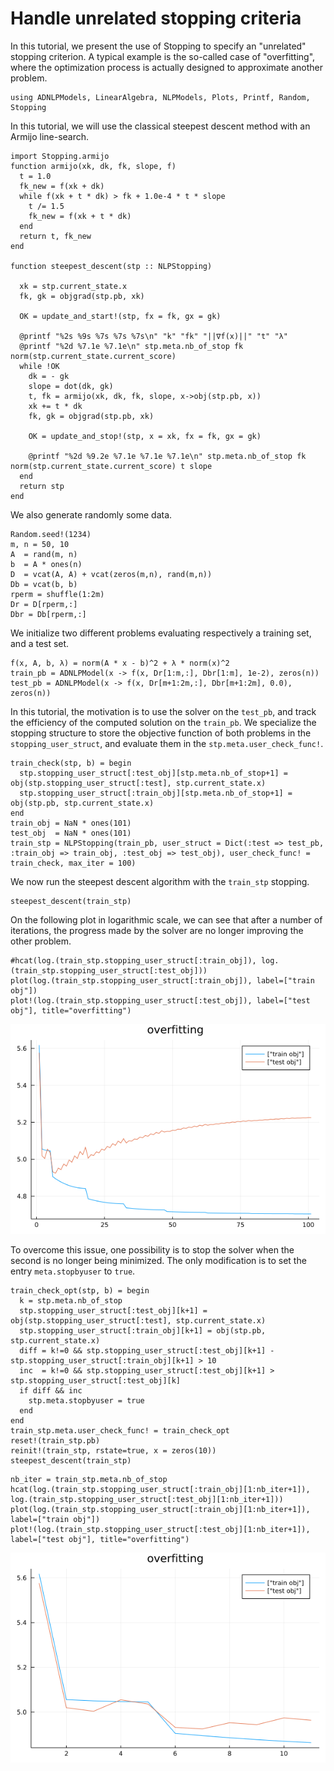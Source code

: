 # Handle unrelated stopping criteria

In this tutorial, we present the use of Stopping to specify an "unrelated"
stopping criterion. A typical example is the so-called case of "overfitting", 
where the optimization process is actually designed to approximate another problem.

```
using ADNLPModels, LinearAlgebra, NLPModels, Plots, Printf, Random, Stopping
```

In this tutorial, we will use the classical steepest descent method with an Armijo line-search.

```
import Stopping.armijo
function armijo(xk, dk, fk, slope, f)
  t = 1.0
  fk_new = f(xk + dk)
  while f(xk + t * dk) > fk + 1.0e-4 * t * slope
    t /= 1.5
    fk_new = f(xk + t * dk)
  end
  return t, fk_new
end

function steepest_descent(stp :: NLPStopping)

  xk = stp.current_state.x
  fk, gk = objgrad(stp.pb, xk)

  OK = update_and_start!(stp, fx = fk, gx = gk)

  @printf "%2s %9s %7s %7s %7s\n" "k" "fk" "||∇f(x)||" "t" "λ"
  @printf "%2d %7.1e %7.1e\n" stp.meta.nb_of_stop fk norm(stp.current_state.current_score)
  while !OK
    dk = - gk
    slope = dot(dk, gk)
    t, fk = armijo(xk, dk, fk, slope, x->obj(stp.pb, x))
    xk += t * dk
    fk, gk = objgrad(stp.pb, xk)
    
    OK = update_and_stop!(stp, x = xk, fx = fk, gx = gk)

    @printf "%2d %9.2e %7.1e %7.1e %7.1e\n" stp.meta.nb_of_stop fk norm(stp.current_state.current_score) t slope
  end
  return stp
end
```

We also generate randomly some data.

```
Random.seed!(1234)
m, n = 50, 10
A  = rand(m, n)
b  = A * ones(n)
D  = vcat(A, A) + vcat(zeros(m,n), rand(m,n))
Db = vcat(b, b)
rperm = shuffle(1:2m)
Dr = D[rperm,:]
Dbr = Db[rperm,:]
```

We initialize two different problems evaluating respectively a training set, and a test set.

```
f(x, A, b, λ) = norm(A * x - b)^2 + λ * norm(x)^2
train_pb = ADNLPModel(x -> f(x, Dr[1:m,:], Dbr[1:m], 1e-2), zeros(n))
test_pb = ADNLPModel(x -> f(x, Dr[m+1:2m,:], Dbr[m+1:2m], 0.0), zeros(n))
```

In this tutorial, the motivation is to use the solver on the `test_pb`, and track the efficiency of the computed solution on the `train_pb`.
We specialize the stopping structure to store the objective function of both problems in the `stopping_user_struct`, and evaluate them in the `stp.meta.user_check_func!`.

```
train_check(stp, b) = begin 
  stp.stopping_user_struct[:test_obj][stp.meta.nb_of_stop+1] = obj(stp.stopping_user_struct[:test], stp.current_state.x)
  stp.stopping_user_struct[:train_obj][stp.meta.nb_of_stop+1] = obj(stp.pb, stp.current_state.x)
end
train_obj = NaN * ones(101)
test_obj  = NaN * ones(101)
train_stp = NLPStopping(train_pb, user_struct = Dict(:test => test_pb, :train_obj => train_obj, :test_obj => test_obj), user_check_func! = train_check, max_iter = 100)
```

We now run the steepest descent algorithm with the `train_stp` stopping.

```
steepest_descent(train_stp)
```

On the following plot in logarithmic scale, we can see that after a number of iterations, the progress made by the solver are no longer improving the other problem.

```
#hcat(log.(train_stp.stopping_user_struct[:train_obj]), log.(train_stp.stopping_user_struct[:test_obj]))
plot(log.(train_stp.stopping_user_struct[:train_obj]), label=["train obj"])
plot!(log.(train_stp.stopping_user_struct[:test_obj]), label=["test obj"], title="overfitting")
```

![](overfitting.png)

To overcome this issue, one possibility is to stop the solver when the second is no longer being minimized. The only modification is to set the entry `meta.stopbyuser` to `true`.

```
train_check_opt(stp, b) = begin 
  k = stp.meta.nb_of_stop
  stp.stopping_user_struct[:test_obj][k+1] = obj(stp.stopping_user_struct[:test], stp.current_state.x)
  stp.stopping_user_struct[:train_obj][k+1] = obj(stp.pb, stp.current_state.x)
  diff = k!=0 && stp.stopping_user_struct[:test_obj][k+1] - stp.stopping_user_struct[:train_obj][k+1] > 10
  inc  = k!=0 && stp.stopping_user_struct[:test_obj][k+1] > stp.stopping_user_struct[:test_obj][k]
  if diff && inc
    stp.meta.stopbyuser = true
  end
end
train_stp.meta.user_check_func! = train_check_opt
reset!(train_stp.pb)
reinit!(train_stp, rstate=true, x = zeros(10))
steepest_descent(train_stp)
```

```
nb_iter = train_stp.meta.nb_of_stop
hcat(log.(train_stp.stopping_user_struct[:train_obj][1:nb_iter+1]), log.(train_stp.stopping_user_struct[:test_obj][1:nb_iter+1]))
plot(log.(train_stp.stopping_user_struct[:train_obj][1:nb_iter+1]), label=["train obj"])
plot!(log.(train_stp.stopping_user_struct[:test_obj][1:nb_iter+1]), label=["test obj"], title="overfitting")
```

![](overfitting_cut.png)

